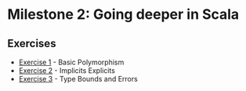 # Milestone 2: Going deeper in Scala

## Exercises

* [Exercise 1]() - Basic Polymorphism
* [Exercise 2]() - Implicits Explicits
* [Exercise 3]() - Type Bounds and Errors
